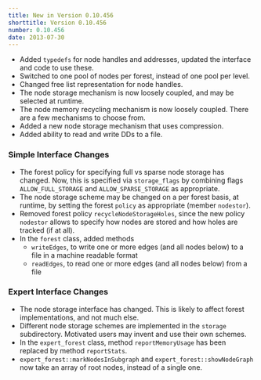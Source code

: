 ```yaml
---
title: New in Version 0.10.456
shorttitle: Version 0.10.456
number: 0.10.456
date: 2013-07-30
---
```


* Added ```typedefs``` for node handles and addresses,
  updated the interface and code to use these.
* Switched to one pool of nodes per forest,
  instead of one pool per level.
* Changed free list representation for node handles.
* The node storage mechanism is now loosely coupled,
  and may be selected at runtime.
* The node memory recycling mechanism is now loosely coupled.
  There are a few mechanisms to choose from.
* Added a new node storage mechanism that uses compression.
* Added ability to read and write DDs to a file.


### Simple Interface Changes

* The forest policy for specifying full vs sparse node storage has changed.
  Now, this is specified via ```storage_flags```
  by combining flags ```ALLOW_FULL_STORAGE```
  and ```ALLOW_SPARSE_STORAGE``` as appropriate.
* The node storage scheme may be changed on a per forest basis,
  at runtime, by setting the forest ```policy``` as appropriate
  (member ```nodestor```).
* Removed forest policy ```recycleNodeStorageHoles```,
  since the new policy ```nodestor``` 
  allows to specify how nodes are stored and how holes are
  tracked (if at all).
* In the ```forest``` class, added methods
    * ```writeEdges```, to write one or more edges
      (and all nodes below) to a file in a machine readable format
    * ```readEdges```, to read one or more edges
      (and all nodes below) from a file


### Expert Interface Changes

* The node storage interface has changed.
  This is likely to affect forest implementations, and not much else.
* Different node storage schemes are implemented in the
  ```storage``` subdirectory.
  Motivated users may invent and use their own schemes.
* In the ```expert_forest``` class, method ```reportMemoryUsage```
  has been replaced by method ```reportStats```.
* ```expert_forest::markNodesInSubgraph``` and
  ```expert_forest::showNodeGraph```
  now take an array of root nodes, instead of a single one.

